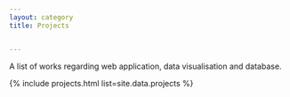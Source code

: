 ```yaml
---
layout: category
title: Projects


---
```


<p class="message">
  <span class="padded-dropcap">A</span> list of works regarding web application, data visualisation and database.</p>

{% include projects.html list=site.data.projects %}

